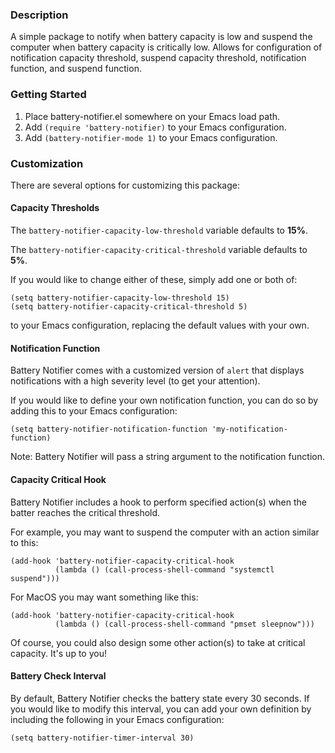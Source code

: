 ### Description
A simple package to notify when battery capacity is low and suspend the computer when battery capacity is critically low.  Allows for configuration of notification capacity threshold, suspend capacity threshold, notification function, and suspend function.

### Getting Started
1. Place battery-notifier.el somewhere on your Emacs load path.
2. Add `(require 'battery-notifier)` to your Emacs configuration.
3. Add `(battery-notifier-mode 1)` to your Emacs configuration.

### Customization
There are several options for customizing this package:

#### Capacity Thresholds
The `battery-notifier-capacity-low-threshold` variable defaults to **15%**.

The `battery-notifier-capacity-critical-threshold` variable defaults to **5%**.

If you would like to change either of these, simply add one or both of:

``` emacs-lisp
(setq battery-notifier-capacity-low-threshold 15)
(setq battery-notifier-capacity-critical-threshold 5)
```

to your Emacs configuration, replacing the default values with your own.

#### Notification Function
Battery Notifier comes with a customized version of `alert` that displays notifications with a high severity level (to get your attention).

If you would like to define your own notification function, you can do so by adding this to your Emacs configuration:

``` emacs-lisp
(setq battery-notifier-notification-function 'my-notification-function)
```

Note: Battery Notifier will pass a string argument to the notification function.

#### Capacity Critical Hook
Battery Notifier includes a hook to perform specified action(s) when the batter reaches the critical threshold.

For example, you may want to suspend the computer with an action similar to this:

``` emacs-lisp
(add-hook 'battery-notifier-capacity-critical-hook
          (lambda () (call-process-shell-command "systemctl suspend")))
```

For MacOS you may want something like this:

``` emacs-lisp
(add-hook 'battery-notifier-capacity-critical-hook
          (lambda () (call-process-shell-command "pmset sleepnow")))
```

Of course, you could also design some other action(s) to take at critical capacity. It's up to you!

#### Battery Check Interval
By default, Battery Notifier checks the battery state every 30 seconds. If you would like to modify this interval, you can add your own definition by including the following in your Emacs configuration:

``` emacs-lisp
(setq battery-notifier-timer-interval 30)
```
